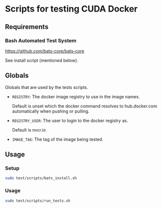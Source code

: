 # Scripts for testing CUDA Docker

## Requirements

### Bash Automated Test System

https://github.com/bats-core/bats-core

See install script (mentioned below).

## Globals

Globals that are used by the tests scripts.

* `REGISTRY`: The docker image registry to use in the image names.

   Default is unset which the docker command resolves to hub.docker.com automatically when pushing
   or pulling.

* `REGISTRY_USER`: The user to login to the docker registry as.

   Default is nvcr.io

* `IMAGE_TAG`: The tag of the image being tested.

## Usage

### Setup

```sh
sudo test/scripts/bats_install.sh
```

### Usage

```sh
sudo test/scripts/run_tests.sh
```
